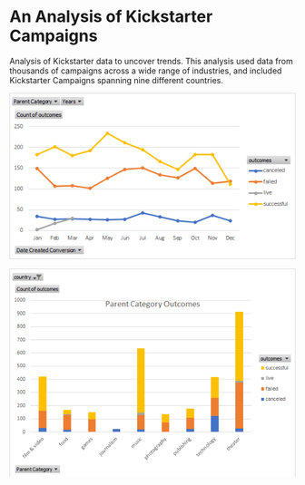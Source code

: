 # An Analysis of Kickstarter Campaigns
Analysis of Kickstarter data to uncover trends. This analysis used data from thousands of campaigns across a wide range of industries, and included Kickstarter Campaigns spanning nine different countries.


![Outcomes_launch](OutcomesBasedonLaunchDate.png)


![Parent_outcomes](ParentCategoryOutcomes.png)




